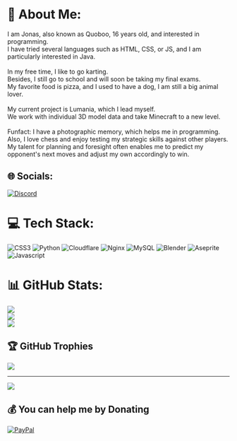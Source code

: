 # 💫 About Me:
I am Jonas, also known as Quoboo, 16 years old, and interested in programming.<br>I have tried several languages such as HTML, CSS, or JS, and I am particularly interested in Java. <br><br>In my free time, I like to go karting. <br>Besides, I still go to school and will soon be taking my final exams. <br>My favorite food is pizza, and I used to have a dog, I am still a big animal lover. <br><br>My current project is Lumania, which I lead myself. <br>We work with individual 3D model data and take Minecraft to a new level.<br><br>Funfact: I have a photographic memory, which helps me in programming. <br>Also, I love chess and enjoy testing my strategic skills against other players. <br>My talent for planning and foresight often enables me to predict my opponent's next moves and adjust my own accordingly to win.


## 🌐 Socials:
[![Discord](https://img.shields.io/badge/Discord-%237289DA.svg?logo=discord&logoColor=white)](https://discord.gg/Quoboo#5238) 

# 💻 Tech Stack:
![CSS3](https://img.shields.io/badge/css3-%231572B6.svg?style=flat&logo=css3&logoColor=white) ![Python](https://img.shields.io/badge/python-3670A0?style=flat&logo=python&logoColor=ffdd54) ![Cloudflare](https://img.shields.io/badge/Cloudflare-F38020?style=flat&logo=Cloudflare&logoColor=white) ![Nginx](https://img.shields.io/badge/nginx-%23009639.svg?style=flat&logo=nginx&logoColor=white) ![MySQL](https://img.shields.io/badge/mysql-%2300f.svg?style=flat&logo=mysql&logoColor=white) ![Blender](https://img.shields.io/badge/blender-%23F5792A.svg?style=flat&logo=blender&logoColor=white) ![Aseprite](https://img.shields.io/badge/Aseprite-FFFFFF?style=flat&logo=Aseprite&logoColor=#7D929E) ![Javascript](https://img.shields.io/badge/logo-javascript-blue?log=)
# 📊 GitHub Stats:
![](https://github-readme-stats.vercel.app/api?username=Quoboo&theme=vue-dark&hide_border=true&include_all_commits=true&count_private=true)<br/>
![](https://github-readme-streak-stats.herokuapp.com/?user=Quoboo&theme=vue-dark&hide_border=true)<br/>
![](https://github-readme-stats.vercel.app/api/top-langs/?username=Quoboo&theme=vue-dark&hide_border=true&include_all_commits=true&count_private=true&layout=compact)

## 🏆 GitHub Trophies
![](https://github-profile-trophy.vercel.app/?username=Quoboo&theme=gitdimmed&no-frame=true&no-bg=true&margin-w=4)

---
[![](https://visitcount.itsvg.in/api?id=Quoboo&icon=5&color=12)](https://visitcount.itsvg.in)

  ## 💰 You can help me by Donating
  [![PayPal](https://img.shields.io/badge/PayPal-00457C?style=for-the-badge&logo=paypal&logoColor=white)](https://paypal.me/beckerjonas275@gmail.com)
  

